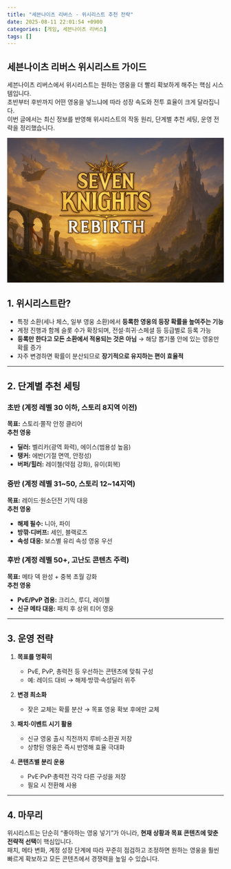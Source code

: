 ```yaml
---
title: "세븐나이츠 리버스 - 위시리스트 추천 전략"
date: 2025-08-11 22:01:54 +0900
categories: [게임, 세븐나이츠 리버스]
tags: []
---
```


## 세븐나이츠 리버스 위시리스트 가이드

세븐나이츠 리버스에서 위시리스트는 원하는 영웅을 더 빨리 확보하게 해주는 핵심 시스템입니다.  
초반부터 후반까지 어떤 영웅을 넣느냐에 따라 성장 속도와 전투 효율이 크게 달라집니다.  
이번 글에서는 최신 정보를 반영해 위시리스트의 작동 원리, 단계별 추천 세팅, 운영 전략을 정리했습니다.

![세븐나이츠](assets/img/seven/1754737251916.png)

## 1. 위시리스트란?

- 특정 소환(세나 체스, 일부 영웅 소환)에서 **등록한 영웅의 등장 확률을 높여주는 기능**
- 계정 진행과 함께 슬롯 수가 확장되며, 전설·희귀·스페셜 등 등급별로 등록 가능
- **등록만 한다고 모든 소환에서 적용되는 것은 아님** → 해당 뽑기풀 안에 있는 영웅만 확률 증가
- 자주 변경하면 확률이 분산되므로 **장기적으로 유지하는 편이 효율적**

---

## 2. 단계별 추천 세팅

### 초반 (계정 레벨 30 이하, 스토리 8지역 이전)
**목표:** 스토리·쫄작 안정 클리어  
**추천 영웅**
- **딜러:** 벨리카(광역 화력), 에이스(범용성 높음)
- **탱커:** 에반(기절 면역, 안정성)
- **버퍼/힐러:** 레이첼(약점 강화), 유이(회복)

### 중반 (계정 레벨 31~50, 스토리 12~14지역)
**목표:** 레이드·원소던전 기믹 대응  
**추천 영웅**
- **해제 필수:** 니아, 파이
- **방깎·디버프:** 세인, 블랙로즈
- **속성 대응:** 보스별 유리 속성 영웅 우선

### 후반 (계정 레벨 50+, 고난도 콘텐츠 주력)
**목표:** 메타 덱 완성 + 중복 초월 강화  
**추천 영웅**
- **PvE/PvP 겸용:** 크리스, 루디, 레이첼
- **신규 메타 대응:** 패치 후 상위 티어 영웅

---

## 3. 운영 전략

1. **목표를 명확히**  
   - PvE, PvP, 총력전 등 우선하는 콘텐츠에 맞춰 구성  
   - 예: 레이드 대비 → 해제·방깎·속성딜러 위주

2. **변경 최소화**  
   - 잦은 교체는 확률 분산 → 목표 영웅 확보 후에만 교체

3. **패치·이벤트 시기 활용**  
   - 신규 영웅 출시 직전까지 루비·소환권 저장  
   - 상향된 영웅은 즉시 반영해 효율 극대화

4. **콘텐츠별 분리 운용**  
   - PvE·PvP·총력전 각각 다른 구성을 저장  
   - 필요 시 전환해 사용

---

## 4. 마무리

위시리스트는 단순히 “좋아하는 영웅 넣기”가 아니라, **현재 상황과 목표 콘텐츠에 맞춘 전략적 선택**이 핵심입니다.  
패치, 메타 변화, 계정 성장 단계에 따라 꾸준히 점검하고 조정하면 원하는 영웅을 훨씬 빠르게 확보하고 모든 콘텐츠에서 경쟁력을 높일 수 있습니다.
